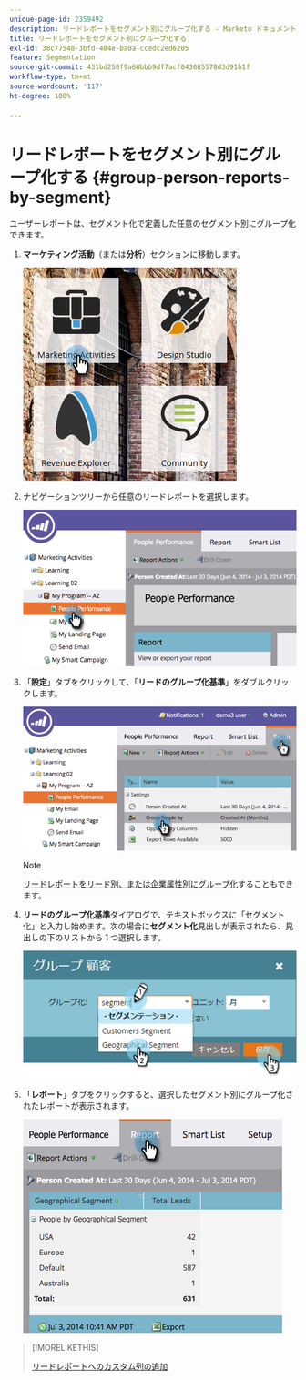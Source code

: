 ```yaml
---
unique-page-id: 2359492
description: リードレポートをセグメント別にグループ化する - Marketo ドキュメント - 製品ドキュメント
title: リードレポートをセグメント別にグループ化する
exl-id: 38c77548-3bfd-484e-ba0a-ccedc2ed6205
feature: Segmentation
source-git-commit: 431bd258f9a68bbb9df7acf043085578d3d91b1f
workflow-type: tm+mt
source-wordcount: '117'
ht-degree: 100%

---
```


# リードレポートをセグメント別にグループ化する {#group-person-reports-by-segment}

ユーザーレポートは、セグメント化で定義した任意のセグメント別にグループ化できます。

1. **マーケティング活動**（または&#x200B;**分析**）セクションに移動します。

   ![](assets/image2017-3-28-8-3a43-3a9.png)

1. ナビゲーションツリーから任意のリードレポートを選択します。

   ![](assets/image2017-3-28-9-3a25-3a0.png)

1. 「**設定**」タブをクリックして、「**リードのグループ化基準**」をダブルクリックします。

   ![](assets/image2017-3-28-9-3a25-3a22.png)

   >[!NOTE]
   >
   >[リードレポートをリード別、または企業属性別にグループ化](/help/marketo/product-docs/reporting/basic-reporting/report-activity/group-person-reports-by-attribute.md)することもできます。

1. **リードのグループ化基準**&#x200B;ダイアログで、テキストボックスに「セグメント化」と入力し始めます。次の場合に&#x200B;**セグメント化**&#x200B;見出しが表示されたら、見出しの下のリストから 1 つ選択します。

   ![](assets/image2017-3-28-9-3a25-3a55.png)

1. 「**レポート**」タブをクリックすると、選択したセグメント別にグループ化されたレポートが表示されます。

   ![](assets/image2017-3-28-9-3a26-3a13.png)

>[!MORELIKETHIS]
>
>[リードレポートへのカスタム列の追加](/help/marketo/product-docs/reporting/basic-reporting/editing-reports/add-custom-columns-to-a-person-report.md)
